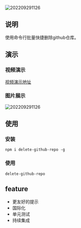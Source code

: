 ![202209291126](https://github-1251661402.cos.ap-nanjing.myqcloud.com/png/WeChat55f7d1434fb8e4bc842230221d78fcdb.png)
## 说明
使用命令行批量快捷删除github仓库。
## 演示
### 视频演示
[视频演示地址](https://github-1251661402.cos.ap-nanjing.myqcloud.com/video/202209291126.mp4)
### 图片展示
![202209291126](https://github-1251661402.cos.ap-nanjing.myqcloud.com/gif/202209291126.gif)
## 使用
### 安装
```shell
npm i delete-github-repo -g
```
### 使用
```shell
delete-github-repo
```
## feature
- 更友好的提示
- 国际化
- 单元测试
- 持续集成
